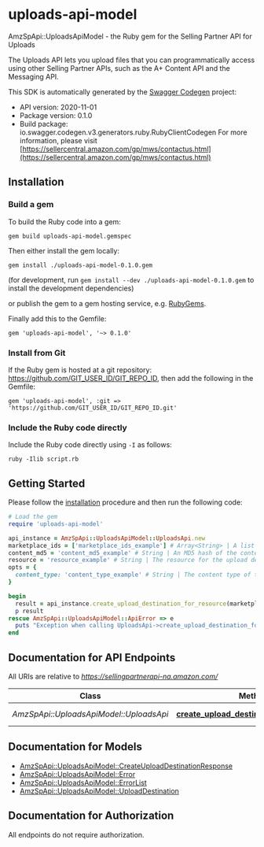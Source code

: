 # uploads-api-model

AmzSpApi::UploadsApiModel - the Ruby gem for the Selling Partner API for Uploads

The Uploads API lets you upload files that you can programmatically access using other Selling Partner APIs, such as the A+ Content API and the Messaging API.

This SDK is automatically generated by the [Swagger Codegen](https://github.com/swagger-api/swagger-codegen) project:

- API version: 2020-11-01
- Package version: 0.1.0
- Build package: io.swagger.codegen.v3.generators.ruby.RubyClientCodegen
For more information, please visit [https://sellercentral.amazon.com/gp/mws/contactus.html](https://sellercentral.amazon.com/gp/mws/contactus.html)

## Installation

### Build a gem

To build the Ruby code into a gem:

```shell
gem build uploads-api-model.gemspec
```

Then either install the gem locally:

```shell
gem install ./uploads-api-model-0.1.0.gem
```
(for development, run `gem install --dev ./uploads-api-model-0.1.0.gem` to install the development dependencies)

or publish the gem to a gem hosting service, e.g. [RubyGems](https://rubygems.org/).

Finally add this to the Gemfile:

    gem 'uploads-api-model', '~> 0.1.0'

### Install from Git

If the Ruby gem is hosted at a git repository: https://github.com/GIT_USER_ID/GIT_REPO_ID, then add the following in the Gemfile:

    gem 'uploads-api-model', :git => 'https://github.com/GIT_USER_ID/GIT_REPO_ID.git'

### Include the Ruby code directly

Include the Ruby code directly using `-I` as follows:

```shell
ruby -Ilib script.rb
```

## Getting Started

Please follow the [installation](#installation) procedure and then run the following code:
```ruby
# Load the gem
require 'uploads-api-model'

api_instance = AmzSpApi::UploadsApiModel::UploadsApi.new
marketplace_ids = ['marketplace_ids_example'] # Array<String> | A list of marketplace identifiers. This specifies the marketplaces where the upload will be available. Only one marketplace can be specified.
content_md5 = 'content_md5_example' # String | An MD5 hash of the content to be submitted to the upload destination. This value is used to determine if the data has been corrupted or tampered with during transit.
resource = 'resource_example' # String | The resource for the upload destination that you are creating. For example, if you are creating an upload destination for the createLegalDisclosure operation of the Messaging API, the `{resource}` would be `/messaging/v1/orders/{amazonOrderId}/messages/legalDisclosure`, and the entire path would be `/uploads/2020-11-01/uploadDestinations/messaging/v1/orders/{amazonOrderId}/messages/legalDisclosure`. If you are creating an upload destination for an Aplus content document, the `{resource}` would be `aplus/2020-11-01/contentDocuments` and the path would be `/uploads/v1/uploadDestinations/aplus/2020-11-01/contentDocuments`.
opts = { 
  content_type: 'content_type_example' # String | The content type of the file to be uploaded.
}

begin
  result = api_instance.create_upload_destination_for_resource(marketplace_ids, content_md5, resource, opts)
  p result
rescue AmzSpApi::UploadsApiModel::ApiError => e
  puts "Exception when calling UploadsApi->create_upload_destination_for_resource: #{e}"
end
```

## Documentation for API Endpoints

All URIs are relative to *https://sellingpartnerapi-na.amazon.com/*

Class | Method | HTTP request | Description
------------ | ------------- | ------------- | -------------
*AmzSpApi::UploadsApiModel::UploadsApi* | [**create_upload_destination_for_resource**](docs/UploadsApi.md#create_upload_destination_for_resource) | **POST** /uploads/2020-11-01/uploadDestinations/{resource} | 

## Documentation for Models

 - [AmzSpApi::UploadsApiModel::CreateUploadDestinationResponse](docs/CreateUploadDestinationResponse.md)
 - [AmzSpApi::UploadsApiModel::Error](docs/Error.md)
 - [AmzSpApi::UploadsApiModel::ErrorList](docs/ErrorList.md)
 - [AmzSpApi::UploadsApiModel::UploadDestination](docs/UploadDestination.md)

## Documentation for Authorization

 All endpoints do not require authorization.

